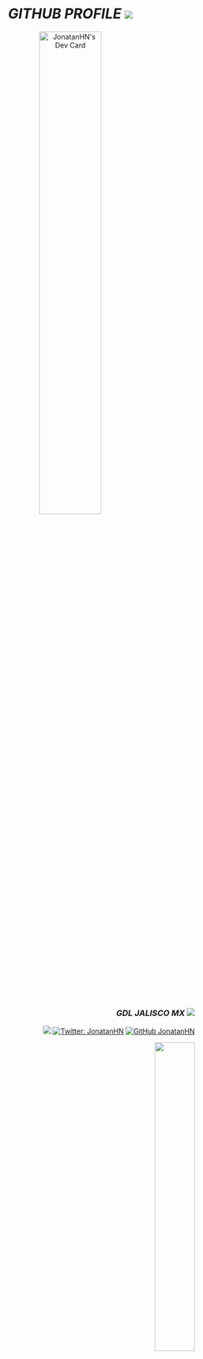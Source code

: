 <div align="center">
 
# *GITHUB PROFILE* ![](https://img.icons8.com/clouds/60/000000/github.png)
        
<a href="https://app.daily.dev/JonatanHN"><img src="https://api.daily.dev/devcards/195b43859b4540b6a6a67396399b7e0b.png?r=8a1" width="50%" alt="JonatanHN's Dev Card"/></a>
        
</div>
<div align="center">
        
<div align="right">
        
### *GDL JALISCO MX* ![](https://img.icons8.com/color/30/000000/mexico-circular.png)

![](https://komarev.com/ghpvc/?username=JonatanHN&style=flat&color=2ecc71)
[![Twitter: JonatanHN](https://img.shields.io/twitter/follow/jonatanhn00?label=follow&style=social)](https://twitter.com/jonatanhn00)
[![GitHub JonatanHN](https://img.shields.io/github/followers/jonatanhn?label=follow&style=social)](https://github.com/jonatanhn)
        
<img width="40%" src="https://github-readme-stats.vercel.app/api?username=JonatanHN&show_icons=true&theme=dark" >
        
</div>

</div>
